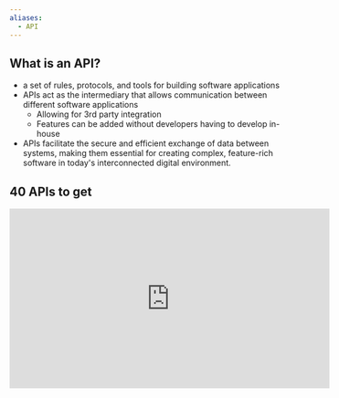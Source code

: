 ```yaml
---
aliases:
  - API
---
```

## What is an API?
- a set of rules, protocols, and tools for building software applications
- APIs act as the intermediary that allows communication between different software applications
	- Allowing for 3rd party integration
	- Features can be added without developers having to develop in-house
- APIs facilitate the secure and efficient exchange of data between systems, making them essential for creating complex, feature-rich software in today's interconnected digital environment.
## 40 APIs to get
<iframe width="560" height="315" src="https://www.youtube.com/embed/YHxj3LvZoLQ?si=7DVNwtbS2f3K3Fbe" title="YouTube video player" frameborder="0" allow="accelerometer; autoplay; clipboard-write; encrypted-media; gyroscope; picture-in-picture; web-share" referrerpolicy="strict-origin-when-cross-origin" allowfullscreen></iframe>

